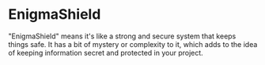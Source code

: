 # EnigmaShield
"EnigmaShield" means it's like a strong and secure system that keeps things safe. It has a bit of mystery or complexity to it, which adds to the idea of keeping information secret and protected in your project.
